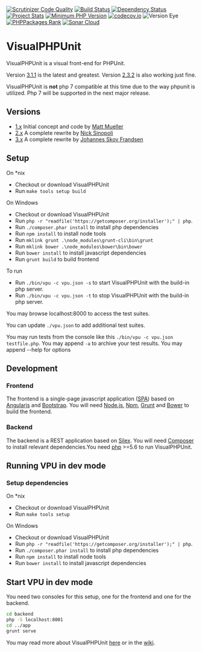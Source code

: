 [![Scrutinizer Code Quality](https://scrutinizer-ci.com/g/VisualPHPUnit/VisualPHPUnit/badges/quality-score.png)](https://scrutinizer-ci.com/g/VisualPHPUnit/VisualPHPUnit/)
[![Build Status](https://travis-ci.org/VisualPHPUnit/VisualPHPUnit.svg)](https://travis-ci.org/VisualPHPUnit/VisualPHPUnit)
[![Dependency Status](https://www.versioneye.com/user/projects/580f9c405fe47d001229cb99/badge.svg?style=flat)](https://www.versioneye.com/user/projects/580f9c405fe47d001229cb99)
[![Project Stats](https://www.openhub.net/p/VisualPHPUnit/widgets/project_thin_badge.gif)](https://www.openhub.net/p/VisualPHPUnit)
[![Minimum PHP Version](https://img.shields.io/badge/php-%3E%3D%205.6-8892BF.svg?style=flat-square)](https://php.net/)
[![codecov.io](http://codecov.io/github/VisualPHPUnit/VisualPHPUnit/coverage.svg)](http://codecov.io/github/VisualPHPUnit/VisualPHPUnit)
![Version Eye](http://php-eye.com/badge/visualphpunit/visualphpunit/tested.svg)
[![PHPPackages Rank](http://phppackages.org/p/visualphpunit/visualphpunit/badge/rank.svg)](http://phppackages.org/p/visualphpunit/visualphpunit)
[![Sonar Cloud](https://sonarcloud.io/api/project_badges/measure?project=VisualPHPUnit%3AVisualPHPUnit&metric=sqale_rating)](https://sonarcloud.io/dashboard?id=VisualPHPUnit%3AVisualPHPUnit)


# VisualPHPUnit

VisualPHPUnit is a visual front-end for PHPUnit.

Version [3.1.1](https://github.com/VisualPHPUnit/VisualPHPUnit/releases/tag/v3.1.1) is the latest and greatest.
Version [2.3.2](https://github.com/VisualPHPUnit/VisualPHPUnit/releases/tag/v2.3.2) is also working just fine.

VisualPHPUnit is **not** php 7 compatible at this time due to the way phpunit is utilized. Php 7 will be supported in the next major release.

## Versions

* [1.x](https://github.com/VisualPHPUnit/VisualPHPUnit/tree/1.x) Initial concept and code by [Matt Mueller](https://github.com/matthewmueller)
* [2.x](https://github.com/VisualPHPUnit/VisualPHPUnit/tree/2.x) A complete rewrite by [Nick Sinopoli](https://github.com/NSinopoli)
* [3.x](https://github.com/VisualPHPUnit/VisualPHPUnit/tree/3.x) A complete rewrite by [Johannes Skov Frandsen](https://github.com/localgod)

## Setup

On *nix

 * Checkout or download VisualPHPUnit
 * Run `make tools setup build`

On Windows

 * Checkout or download VisualPHPUnit
 * Run `php -r "readfile('https://getcomposer.org/installer');" | php`.
 * Run `./composer.phar install` to install php dependencies
 * Run `npm install` to install node tools
 * Run `mklink grunt .\node_modules\grunt-cli\bin\grunt`
 * Run `mklink bower .\node_modules\bower\bin\bower`
 * Run `bower install` to install javascript dependencies
 * Run `grunt build` to build frontend

To run

 * Run `./bin/vpu -c vpu.json -s` to start VisualPHPUnit with the build-in php server.
 * Run `./bin/vpu -c vpu.json -t` to stop VisualPHPUnit with the build-in php server.

You may browse localhost:8000 to access the test suites.

You can update `./vpu.json` to add additional test suites.

You may run tests from the console like this `./bin/vpu -c vpu.json testfile.php`. You may append `-a` to archive your test results. You may append --help for options

## Development

### Frontend
The frontend is a single-page javascript application ([SPA](https://en.wikipedia.org/wiki/Single-page_application)) based on [Angularjs](https://angularjs.org/) and [Bootstrap](http://getbootstrap.com/). You will need [Node.js](https://nodejs.org/), [Npm](https://www.npmjs.com/), [Grunt](http://gruntjs.com/) and [Bower](http://bower.io/) to build the frontend.

### Backend
The backend is a REST application based on [Silex](http://silex.sensiolabs.org/). You will need [Composer](https://getcomposer.org/) to install relevant dependencies.You need [php](http://php.net/) >=5.6 to run VisualPHPUnit.


## Running VPU in dev mode

### Setup dependencies

On *nix

 * Checkout or download VisualPHPUnit
 * Run `make tools setup`

On Windows

 * Checkout or download VisualPHPUnit
 * Run `php -r "readfile('https://getcomposer.org/installer');" | php`.
 * Run `./composer.phar install` to install php dependencies
 * Run `npm install` to install node tools
 * Run `bower install` to install javascript dependencies


## Start VPU in dev mode
You need two consoles for this setup, one for the frontend and one for the backend.
```bash
cd backend
php -S localhost:8001
cd ../app
grunt serve
```

You may read more about VisualPHPUnit [here](http://visualphpunit.github.io/VisualPHPUnit/) or in the [wiki](https://github.com/VisualPHPUnit/VisualPHPUnit/wiki).
